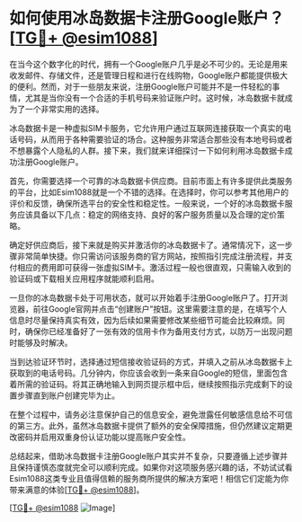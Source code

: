 # 如何使用冰岛数据卡注册Google账户？[[TG💪+ @esim1088](https://t.me/s/esim1088)]

在当今这个数字化的时代，拥有一个Google账户几乎是必不可少的。无论是用来收发邮件、存储文件，还是管理日程和进行在线购物，Google账户都能提供极大的便利。然而，对于一些朋友来说，注册Google账户可能并不是一件轻松的事情，尤其是当你没有一个合适的手机号码来验证账户时。这时候，冰岛数据卡就成为了一个非常实用的选择。

冰岛数据卡是一种虚拟SIM卡服务，它允许用户通过互联网连接获取一个真实的电话号码，从而用于各种需要验证的场合。这种服务非常适合那些没有本地号码或者不想暴露个人隐私的人群。接下来，我们就来详细探讨一下如何利用冰岛数据卡成功注册Google账户。

首先，你需要选择一个可靠的冰岛数据卡供应商。目前市面上有许多提供此类服务的平台，比如Esim1088就是一个不错的选择。在选择时，你可以参考其他用户的评价和反馈，确保所选平台的安全性和稳定性。一般来说，一个好的冰岛数据卡服务应该具备以下几点：稳定的网络支持、良好的客户服务质量以及合理的定价策略。

确定好供应商后，接下来就是购买并激活你的冰岛数据卡了。通常情况下，这一步骤非常简单快捷。你只需访问该服务商的官方网站，按照指引完成注册流程，并支付相应的费用即可获得一张虚拟SIM卡。激活过程一般也很直观，只需输入收到的验证码或下载相关应用程序就能顺利启用。

一旦你的冰岛数据卡处于可用状态，就可以开始着手注册Google账户了。打开浏览器，前往Google官网并点击“创建账户”按钮。这里需要注意的是，在填写个人信息时尽量保持真实有效，因为后续如果需要修改某些细节可能会比较麻烦。同时，确保你已经准备好了一张有效的信用卡作为备用支付方式，以防万一出现问题时能够及时解决。

当到达验证环节时，选择通过短信接收验证码的方式，并填入之前从冰岛数据卡上获取到的电话号码。几分钟内，你应该会收到一条来自Google的短信，里面包含着所需的验证码。将其正确地输入到网页提示框中后，继续按照指示完成剩下的设置步骤直到账户创建完毕为止。

在整个过程中，请务必注意保护自己的信息安全，避免泄露任何敏感信息给不可信的第三方。此外，虽然冰岛数据卡提供了额外的安全保障措施，但仍然建议定期更改密码并启用双重身份认证功能以提高账户安全性。

总结起来，借助冰岛数据卡注册Google账户其实并不复杂，只要遵循上述步骤并且保持谨慎态度就完全可以顺利完成。如果你对这项服务感兴趣的话，不妨试试看Esim1088这类专业且值得信赖的服务商所提供的解决方案吧！相信它们定能为你带来满意的体验[[TG💪+ @esim1088](https://t.me/s/esim1088)]。

[[TG💪+ @esim1088](https://t.me/s/esim1088) ![Image](https://i.postimg.cc/4NQfJmqS/Snipaste-2025-05-13-00-14-12.png)]